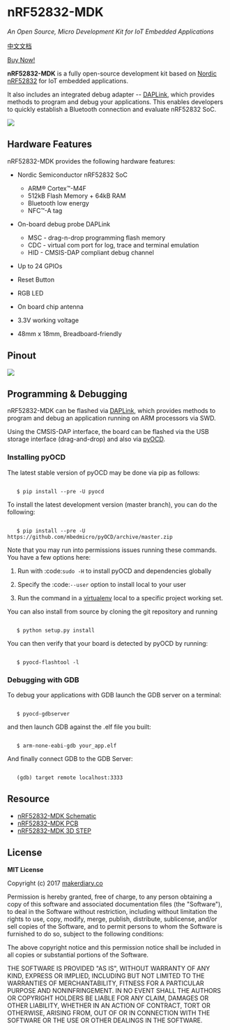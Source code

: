 # nRF52832-MDK

*An Open Source, Micro Development Kit for IoT Embedded Applications*

[中文文档](https://wiki.makerdiary.co/nrf52832-mdk)

[Buy Now!](https://www.paypal.com/cgi-bin/webscr?cmd=_s-xclick&hosted_button_id=CTFAMGTNSZGGC)

**nRF52832-MDK** is a fully open-source development kit based on [Nordic nRF52832](http://www.nordicsemi.com/eng/Products/Bluetooth-low-energy/nRF52832) for IoT embedded applications. 

It also includes an integrated debug adapter -- [DAPLink](https://github.com/mbedmicro/DAPLink/), which provides methods to program and debug your applications. This enables developers to quickly establish a Bluetooth connection and evaluate nRF52832 SoC.


![](https://img.makerdiary.co/wiki/nrf52832mdk/nrf52832-mdk-boardbox.jpg)

## Hardware Features

nRF52832-MDK provides the following hardware features:

* Nordic Semiconductor nRF52832 SoC
    * ARM® Cortex™-M4F
    * 512kB Flash Memory + 64kB RAM
    * Bluetooth low energy
    * NFC™-A tag

* On-board debug probe DAPLink
    * MSC - drag-n-drop programming flash memory
    * CDC - virtual com port for log, trace and terminal emulation
    * HID - CMSIS-DAP compliant debug channel

* Up to 24 GPIOs

* Reset Button

* RGB LED

* On board chip antenna

* 3.3V working voltage

* 48mm x 18mm, Breadboard-friendly


## Pinout

![](https://img.makerdiary.co/wiki/nrf52832mdk/nRF52832-PINOUT.png)


## Programming & Debugging

nRF52832-MDK can be flashed via [DAPLink](https://github.com/mbedmicro/DAPLink),
which provides methods to program and debug an application running on ARM processors via SWD. 

Using the CMSIS-DAP interface, the board can be flashed via the USB storage
interface (drag-and-drop) and also via [pyOCD](https://github.com/mbedmicro/pyOCD).


### Installing pyOCD


The latest stable version of pyOCD may be done via pip as follows:

```
   
   $ pip install --pre -U pyocd
```


To install the latest development version (master branch), you can do the following:


```
   
   $ pip install --pre -U https://github.com/mbedmicro/pyOCD/archive/master.zip
```

Note that you may run into permissions issues running these commands. You have a few options here:

  1. Run with :code:`sudo -H` to install pyOCD and dependencies globally

  2. Specify the :code:`--user` option to install local to your user

  3. Run the command in a [virtualenv](https://virtualenv.pypa.io/en/latest/) local to a specific project working set.

You can also install from source by cloning the git repository and running


```

   $ python setup.py install
```


You can then verify that your board is detected by pyOCD by running:

```

   $ pyocd-flashtool -l

```


### Debugging with GDB


To debug your applications with GDB launch the GDB server on a terminal:

```

   $ pyocd-gdbserver

```

and then launch GDB against the .elf file you built:


```

   $ arm-none-eabi-gdb your_app.elf
```

And finally connect GDB to the GDB Server:

```

   (gdb) target remote localhost:3333
```

## Resource

* [nRF52832-MDK Schematic](/docs/hardware/nRF52832-MDK_SCH_V1.0.pdf)
* [nRF52832-MDK PCB](/docs/hardware/nRF52832-MDK_PCB_V1.0.pdf)
* [nRF52832-MDK 3D STEP](/docs/hardware/nRF52832-MDK_3D_STEP.step)

## License

**MIT License**

Copyright (c) 2017 [makerdiary.co](https://makerdiary.co)

Permission is hereby granted, free of charge, to any person obtaining a copy
of this software and associated documentation files (the "Software"), to deal
in the Software without restriction, including without limitation the rights
to use, copy, modify, merge, publish, distribute, sublicense, and/or sell
copies of the Software, and to permit persons to whom the Software is
furnished to do so, subject to the following conditions:

The above copyright notice and this permission notice shall be included in all
copies or substantial portions of the Software.

THE SOFTWARE IS PROVIDED "AS IS", WITHOUT WARRANTY OF ANY KIND, EXPRESS OR
IMPLIED, INCLUDING BUT NOT LIMITED TO THE WARRANTIES OF MERCHANTABILITY,
FITNESS FOR A PARTICULAR PURPOSE AND NONINFRINGEMENT. IN NO EVENT SHALL THE
AUTHORS OR COPYRIGHT HOLDERS BE LIABLE FOR ANY CLAIM, DAMAGES OR OTHER
LIABILITY, WHETHER IN AN ACTION OF CONTRACT, TORT OR OTHERWISE, ARISING FROM,
OUT OF OR IN CONNECTION WITH THE SOFTWARE OR THE USE OR OTHER DEALINGS IN THE
SOFTWARE.
